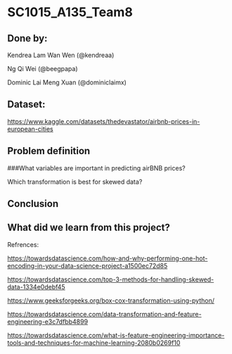 # SC1015_A135_Team8

## Done by:

Kendrea Lam Wan Wen (@kendreaa)

Ng Qi Wei (@beegpapa)

Dominic Lai Meng Xuan (@dominiclaimx)

## Dataset:

https://www.kaggle.com/datasets/thedevastator/airbnb-prices-in-european-cities

## Problem definition
###What variables are important in predicting airBNB prices?

Which transformation is best for skewed data?

## Conclusion 

## What did we learn from this project?
Refrences:

https://towardsdatascience.com/how-and-why-performing-one-hot-encoding-in-your-data-science-project-a1500ec72d85

https://towardsdatascience.com/top-3-methods-for-handling-skewed-data-1334e0debf45

https://www.geeksforgeeks.org/box-cox-transformation-using-python/

https://towardsdatascience.com/data-transformation-and-feature-engineering-e3c7dfbb4899

https://towardsdatascience.com/what-is-feature-engineering-importance-tools-and-techniques-for-machine-learning-2080b0269f10
